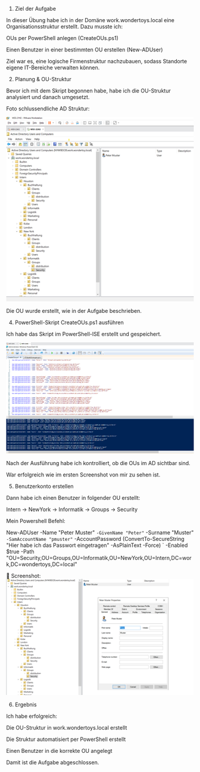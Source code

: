 1. Ziel der Aufgabe

In dieser Übung habe ich in der Domäne work.wondertoys.local eine Organisationsstruktur erstellt.
Dazu musste ich:

OUs per PowerShell anlegen (CreateOUs.ps1)

Einen Benutzer in einer bestimmten OU erstellen (New-ADUser)

Ziel war es, eine logische Firmenstruktur nachzubauen, sodass Standorte eigene IT-Bereiche verwalten können.

2. Planung & OU-Struktur

Bevor ich mit dem Skript begonnen habe, habe ich die OU-Struktur analysiert und danach umgesetzt.

Foto schlussendliche AD Struktur:

![Mein Screenshot](../Bilder/Screenshot.png)

 

Die OU wurde erstellt, wie in der Aufgabe beschrieben.

4. PowerShell-Skript CreateOUs.ps1 ausführen

Ich habe das Skript im PowerShell-ISE erstellt und gespeichert.

 ![Mein Screenshot](../Bilder/Screenshot2.png)

Nach der Ausführung habe ich kontrolliert, ob die OUs im AD sichtbar sind.

War erfolgreich wie im ersten Screenshot von mir zu sehen ist.

5. Benutzerkonto erstellen

Dann habe ich einen Benutzer in folgender OU erstellt:

Intern → NewYork → Informatik → Groups → Security

Mein Powershell Befehl:

New-ADUser -Name "Peter Muster" `
 -GivenName "Peter" `
 -Surname "Muster" `
 -SamAccountName "pmuster" `
 -AccountPassword (ConvertTo-SecureString "Hier habe ich das Passwort eingetragen" -AsPlainText -Force) `
 -Enabled $true 
 -Path "OU=Security,OU=Groups,OU=Informatik,OU=NewYork,OU=Intern,DC=work,DC=wondertoys,DC=local" 

📎 Screenshot: ![Mein Screenshot](../Bilder/Screenshot3.png)

6. Ergebnis

Ich habe erfolgreich:

Die OU-Struktur in work.wondertoys.local erstellt

Die Struktur automatisiert per PowerShell erstellt

Einen Benutzer in die korrekte OU angelegt

Damit ist die Aufgabe abgeschlossen.
